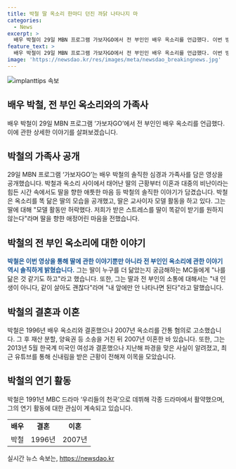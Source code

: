```yaml
---
title: 박철 딸 옥소리 한마디 던진 까닭 나타나지 마
categories:
  - News
excerpt: >
  배우 박철이 29일 MBN 프로그램 가보자GO에서 전 부인인 배우 옥소리를 언급했다. 이번 방송에서는 박철이 자신과 옥소리 사이의 딸에 대한 이야기를 공개했는데, 딸은 교사이자 모델로 활동 중이며, 박철은 딸에게 향한 애정 어린 마음을 솔직하게 전했다. 이외에도 박철은 전 부인 옥소리에 관한 이야기를 솔직하게 털어놨는데, 과거의 이혼 과정과 최근의 결혼 소식까지 공개했다. 이로써 박철은 다양한 이야기로 이목을 집중시켰다.
feature_text: >
  배우 박철이 29일 MBN 프로그램 가보자GO에서 전 부인인 배우 옥소리를 언급했다. 이번 방송에서는 박철이 자신과 옥소리 사이의 딸에 대한 이야기를 공개했는데, 딸은 교사이자 모델로 활동 중이며, 박철은 딸에게 향한 애정 어린 마음을 솔직하게 전했다. 이외에도 박철은 전 부인 옥소리에 관한 이야기를 솔직하게 털어놨는데, 과거의 이혼 과정과 최근의 결혼 소식까지 공개했다. 이로써 박철은 다양한 이야기로 이목을 집중시켰다.
image: 'https://newsdao.kr/res/images/meta/newsdao_breakingnews.jpg'
---
```


<p><img src="https://newsdao.kr/res/images/meta/newsdao_breakingnews.jpg" alt="implanttips 속보" /></p>

<h2 data-ke-size="size26">배우 박철, 전 부인 옥소리와의 가족사</h2>

<p data-ke-size="size16">배우 박철이 29일 MBN 프로그램 ‘가보자GO’에서 전 부인인 배우 옥소리를 언급했다. 이에 관한 상세한 이야기를 살펴보겠습니다.</p>

<h2 data-ke-size="size24">박철의 가족사 공개</h2>

<p data-ke-size="size16">29일 MBN 프로그램 ‘가보자GO’는 배우 박철의 솔직한 심경과 가족사를 담은 영상을 공개했습니다. 박철과 옥소리 사이에서 태어난 딸의 근황부터 이혼과 대중의 비난이라는 힘든 시간 속에서도 딸을 향한 애틋한 마음 등 박철의 솔직한 이야기가 담겼습니다. 박철은 옥소리를 똑 닮은 딸의 모습을 공개했고, 딸은 교사이자 모델 활동을 하고 있다. 그는 딸에 대해 "모델 활동만 허락했다. 저희가 받은 스트레스를 딸이 똑같이 받기를 원하지 않는다"라며 딸을 향한 애정어린 마음을 전했습니다.</p>

<h2 data-ke-size="size24">박철의 전 부인 옥소리에 대한 이야기</h2>

<p data-ke-size="size16"><b><span style="color: #1a5490;">박철은 이번 영상을 통해 딸에 관한 이야기뿐만 아니라 전 부인인 옥소리에 관한 이야기 역시 솔직하게 밝혔습니다.</span></b> 그는 딸이 누구를 더 닮았는지 궁금해하는 MC들에게 "나를 닮은 것 같기도 하고"라고 했습니다. 또한, 그는 딸과 전 부인의 소통에 대해서는 "내 인생이 아니다, 같이 살아도 괜찮다"라며 "내 앞에만 안 나타나면 된다"라고 말했습니다.</p>

<h2 data-ke-size="size24">박철의 결혼과 이혼</h2>

<p data-ke-size="size16">박철은 1996년 배우 옥소리와 결혼했으나 2007년 옥소리를 간통 혐의로 고소했습니다. 그 후 재산 분할, 양육권 등 소송을 거친 뒤 2007년 이혼한 바 있습니다. 또한, 그는 2013년 5월 한국계 미국인 여성과 결혼했으나 지난해 파경을 맞은 사실이 알려졌고, 최근 유튜브를 통해 신내림을 받은 근황이 전해져 이목을 모았습니다.</p>

<h2 data-ke-size="size24">박철의 연기 활동</h2>

<p data-ke-size="size16">박철은 1991년 MBC 드라마 ‘우리들의 천국’으로 데뷔해 각종 드라마에서 활약했으며, 그의 연기 활동에 대한 관심이 계속되고 있습니다.</p>

<table class="table_1">
    <tbody>
        <tr>
            <td style="text-align: center; height: 17px;"><b>배우</b></td>
            <td style="text-align: center; height: 17px;"><b>결혼</b></td>
            <td style="text-align: center; height: 17px;"><b>이혼</b></td>
        </tr>
        <tr>
            <td style="text-align: center; height: 17px;">박철</td>
            <td style="text-align: center; height: 17px;">1996년</td>
            <td style="text-align: center; height: 17px;">2007년</td>
        </tr>
    </tbody>
</table>
실시간 뉴스 속보는, <a href="https://newsdao.kr" rel="dofollow">https://newsdao.kr</a>


